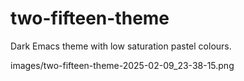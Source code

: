 # two-fifteen-theme
Dark Emacs theme with low saturation pastel colours.

images/two-fifteen-theme-2025-02-09_23-38-15.png

